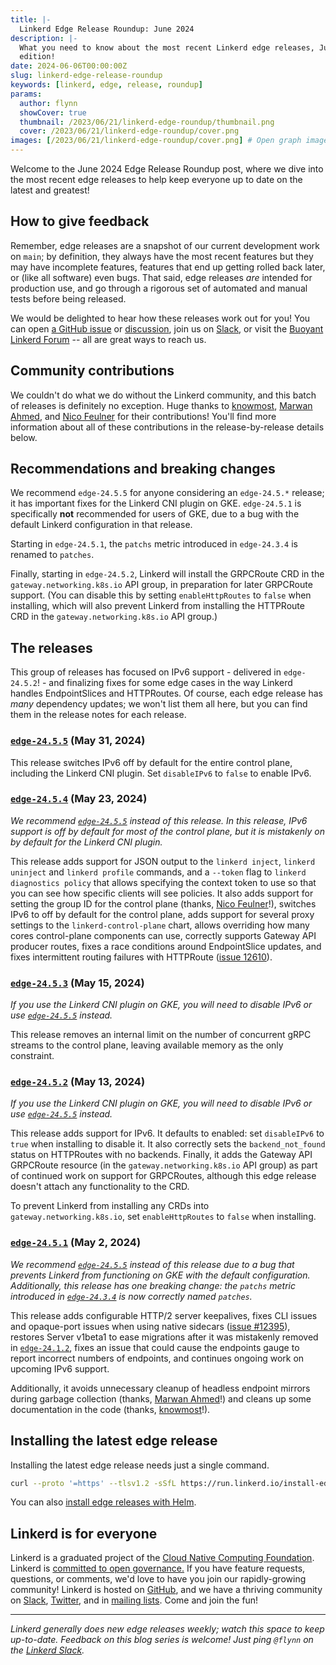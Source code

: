 ```yaml
---
title: |-
  Linkerd Edge Release Roundup: June 2024
description: |-
  What you need to know about the most recent Linkerd edge releases, June 2024
  edition!
date: 2024-06-06T00:00:00Z
slug: linkerd-edge-release-roundup
keywords: [linkerd, edge, release, roundup]
params:
  author: flynn
  showCover: true
  thumbnail: /2023/06/21/linkerd-edge-roundup/thumbnail.png
  cover: /2023/06/21/linkerd-edge-roundup/cover.png
images: [/2023/06/21/linkerd-edge-roundup/cover.png] # Open graph image
---
```


Welcome to the June 2024 Edge Release Roundup post, where we dive into the most
recent edge releases to help keep everyone up to date on the latest and
greatest!

## How to give feedback

Remember, edge releases are a snapshot of our current development work on
`main`; by definition, they always have the most recent features but they may
have incomplete features, features that end up getting rolled back later, or
(like all software) even bugs. That said, edge releases _are_ intended for
production use, and go through a rigorous set of automated and manual tests
before being released.

We would be delighted to hear how these releases work out for you! You can open
[a GitHub issue](https://github.com/linkerd/linkerd2/issues/) or
[discussion](https://github.com/linkerd/linkerd2/discussions/), join us on
[Slack](https://slack.linkerd.io), or visit the
[Buoyant Linkerd Forum](https://linkerd.buoyant.io) -- all are great ways to
reach us.

## Community contributions

We couldn't do what we do without the Linkerd community, and this batch of
releases is definitely no exception. Huge thanks to [knowmost], [Marwan Ahmed],
and [Nico Feulner] for their contributions! You'll find more information about
all of these contributions in the release-by-release details below.

[knowmost]: https://github.com/knowmost
[Marwan Ahmed]: https://github.com/marwanad
[Nico Feulner]: https://github.com/nico151999

## Recommendations and breaking changes

We recommend `edge-24.5.5` for anyone considering an `edge-24.5.*` release; it
has important fixes for the Linkerd CNI plugin on GKE. `edge-24.5.1` is
specifically **not** recommended for users of GKE, due to a bug with the default
Linkerd configuration in that release.

Starting in `edge-24.5.1`, the `patchs` metric introduced in `edge-24.3.4` is
renamed to `patches`.

Finally, starting in `edge-24.5.2`, Linkerd will install the GRPCRoute CRD in
the `gateway.networking.k8s.io` API group, in preparation for later GRPCRoute
support. (You can disable this by setting `enableHttpRoutes` to `false` when
installing, which will also prevent Linkerd from installing the HTTPRoute CRD in
the `gateway.networking.k8s.io` API group.)

## The releases

This group of releases has focused on IPv6 support - delivered in
`edge-24.5.2`! - and finalizing fixes for some edge cases in the way Linkerd
handles EndpointSlices and HTTPRoutes. Of course, each edge release has _many_
dependency updates; we won't list them all here, but you can find them in the
release notes for each release.

### [`edge-24.5.5`](https://github.com/linkerd/linkerd2/releases/tag/edge-24.5.5) (May 31, 2024)

This release switches IPv6 off by default for the entire control plane,
including the Linkerd CNI plugin. Set `disableIPv6` to `false` to enable IPv6.

### [`edge-24.5.4`](https://github.com/linkerd/linkerd2/releases/tag/edge-24.5.4) (May 23, 2024)

_We recommend [`edge-24.5.5`] instead of this release. In this release, IPv6
support is off by default for most of the control plane, but it is mistakenly on
by default for the Linkerd CNI plugin._

This release adds support for JSON output to the `linkerd inject`,
`linkerd uninject` and `linkerd profile` commands, and a `--token` flag to
`linkerd diagnostics policy` that allows specifying the context token to use so
that you can see how specific clients will see policies. It also adds support
for setting the group ID for the control plane (thanks, [Nico Feulner]!),
switches IPv6 to off by default for the control plane, adds support for several
proxy settings to the `linkerd-control-plane` chart, allows overriding how many
cores control-plane components can use, correctly supports Gateway API producer
routes, fixes a race conditions around EndpointSlice updates, and fixes
intermittent routing failures with HTTPRoute ([issue 12610]).

[`edge-24.5.5`]: https://github.com/linkerd/linkerd2/releases/tag/edge-24.5.5
[Nico Feulner]: https://github.com/nico151999
[issue 12610]: https://github.com/linkerd/linkerd2/issues/12610

### [`edge-24.5.3`](https://github.com/linkerd/linkerd2/releases/tag/edge-24.5.3) (May 15, 2024)

_If you use the Linkerd CNI plugin on GKE, you will need to disable IPv6 or use
[`edge-24.5.5`] instead._

This release removes an internal limit on the number of concurrent gRPC streams
to the control plane, leaving available memory as the only constraint.

### [`edge-24.5.2`](https://github.com/linkerd/linkerd2/releases/tag/edge-24.5.2) (May 13, 2024)

_If you use the Linkerd CNI plugin on GKE, you will need to disable IPv6 or use
[`edge-24.5.5`] instead._

This release adds support for IPv6. It defaults to enabled: set `disableIPv6` to
`true` when installing to disable it. It also correctly sets the
`backend_not_found` status on HTTPRoutes with no backends. Finally, it adds the
Gateway API GRPCRoute resource (in the `gateway.networking.k8s.io` API group) as
part of continued work on support for GRPCRoutes, although this edge release
doesn't attach any functionality to the CRD.

To prevent Linkerd from installing any CRDs into `gateway.networking.k8s.io`,
set `enableHttpRoutes` to `false` when installing.

### [`edge-24.5.1`](https://github.com/linkerd/linkerd2/releases/tag/edge-24.5.1) (May 2, 2024)

_We recommend [`edge-24.5.5`] instead of this release due to a bug that prevents
Linkerd from functioning on GKE with the default configuration. Additionally,
this release has one breaking change: the `patchs` metric introduced in
[`edge-24.3.4`] is now correctly named `patches`._

This release adds configurable HTTP/2 server keepalives, fixes CLI issues and
opaque-port issues when using native sidecars ([issue #12395]), restores Server
v1beta1 to ease migrations after it was mistakenly removed in [`edge-24.1.2`],
fixes an issue that could cause the endpoints gauge to report incorrect numbers
of endpoints, and continues ongoing work on upcoming IPv6 support.

Additionally, it avoids unnecessary cleanup of headless endpoint mirrors during
garbage collection (thanks, [Marwan Ahmed]!) and cleans up some documentation in
the code (thanks, [knowmost]!).

[issue #12395]: https://github.com/linkerd/linkerd2/issues/12395
[`edge-24.3.4`]: https://github.com/linkerd/linkerd2/releases/tag/edge-24.3.4
[`edge-24.1.2`]: https://github.com/linkerd/linkerd2/releases/tag/edge-24.1.2
[Marwan Ahmed]: https://github.com/marwanad
[knowmost]: https://github.com/knowmost

## Installing the latest edge release

Installing the latest edge release needs just a single command.

```bash
curl --proto '=https' --tlsv1.2 -sSfL https://run.linkerd.io/install-edge | sh
```

You can also
[install edge releases with Helm](https://linkerd.io/2.15/tasks/install-helm/).

## Linkerd is for everyone

Linkerd is a graduated project of the
[Cloud Native Computing Foundation](https://cncf.io/). Linkerd is
[committed to open governance.](/2019/10/03/linkerds-commitment-to-open-governance/)
If you have feature requests, questions, or comments, we'd love to have you join
our rapidly-growing community! Linkerd is hosted on
[GitHub](https://github.com/linkerd/), and we have a thriving community on
[Slack](https://slack.linkerd.io/), [Twitter](https://twitter.com/linkerd), and
in [mailing lists](/community/get-involved/). Come and join the fun!

---

_Linkerd generally does new edge releases weekly; watch this space to keep
up-to-date. Feedback on this blog series is welcome! Just ping `@flynn` on the
[Linkerd Slack](https://slack.linkerd.io)._

